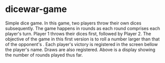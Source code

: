 # dicewar-game
 Simple dice game. In this game, two players throw their own dices subsequently. The game happens in rounds as each round comprises each player's turn. Player 1 throws their dices first, followed by Player 2. The objective of the game in this first version is to roll a number larger than that of the opponent's . Each player's victory is registered in the screen bellow the player's name. Draws are also registered. Above is a display showing the number of rounds played thus far.
